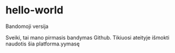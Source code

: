 # hello-world
Bandomoji versija

Sveiki,
tai mano pirmasis bandymas Github. Tikiuosi ateityje išmokti naudotis šia platforma.yymasę
